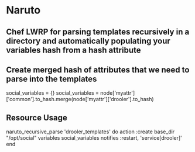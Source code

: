 # Naruto
## Chef LWRP for parsing templates recursively in a directory and automatically populating your variables hash from a hash attribute

## Create merged hash of attributes that we need to parse into the templates
  social_variables = {}
  social_variables = node['myattr']['common'].to_hash.merge(node['myattr']['drooler'].to_hash)

## Resource Usage
  naruto_recursive_parse 'drooler_templates' do
    action :create
    base_dir "/opt/social"
    variables social_variables
    notifies :restart, 'service[drooler]'
  end
